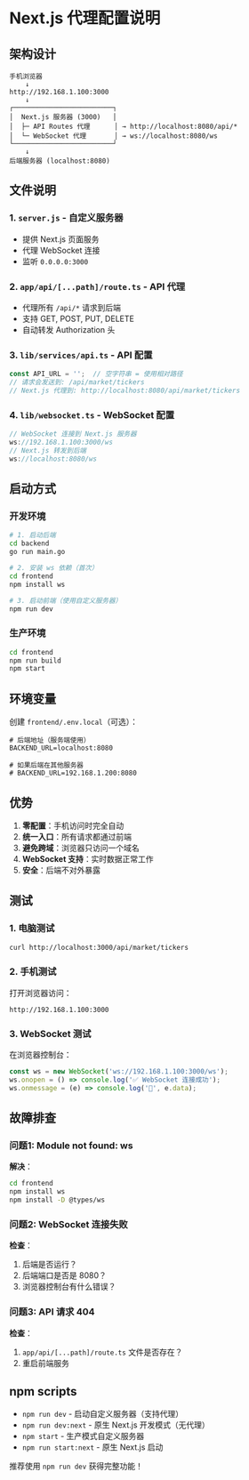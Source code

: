 # Next.js 代理配置说明

## 架构设计

```
手机浏览器
    ↓
http://192.168.1.100:3000
    ↓
┌─────────────────────────┐
│  Next.js 服务器 (3000)   │
│  ├─ API Routes 代理      │ → http://localhost:8080/api/*
│  └─ WebSocket 代理       │ → ws://localhost:8080/ws
└─────────────────────────┘
    ↓
后端服务器 (localhost:8080)
```

## 文件说明

### 1. `server.js` - 自定义服务器
- 提供 Next.js 页面服务
- 代理 WebSocket 连接
- 监听 `0.0.0.0:3000`

### 2. `app/api/[...path]/route.ts` - API 代理
- 代理所有 `/api/*` 请求到后端
- 支持 GET, POST, PUT, DELETE
- 自动转发 Authorization 头

### 3. `lib/services/api.ts` - API 配置
```typescript
const API_URL = '';  // 空字符串 = 使用相对路径
// 请求会发送到: /api/market/tickers
// Next.js 代理到: http://localhost:8080/api/market/tickers
```

### 4. `lib/websocket.ts` - WebSocket 配置
```typescript
// WebSocket 连接到 Next.js 服务器
ws://192.168.1.100:3000/ws
// Next.js 转发到后端
ws://localhost:8080/ws
```

## 启动方式

### 开发环境

```bash
# 1. 启动后端
cd backend
go run main.go

# 2. 安装 ws 依赖（首次）
cd frontend
npm install ws

# 3. 启动前端（使用自定义服务器）
npm run dev
```

### 生产环境

```bash
cd frontend
npm run build
npm start
```

## 环境变量

创建 `frontend/.env.local`（可选）：

```env
# 后端地址（服务端使用）
BACKEND_URL=localhost:8080

# 如果后端在其他服务器
# BACKEND_URL=192.168.1.200:8080
```

## 优势

1. **零配置**：手机访问时完全自动
2. **统一入口**：所有请求都通过前端
3. **避免跨域**：浏览器只访问一个域名
4. **WebSocket 支持**：实时数据正常工作
5. **安全**：后端不对外暴露

## 测试

### 1. 电脑测试
```bash
curl http://localhost:3000/api/market/tickers
```

### 2. 手机测试
打开浏览器访问：
```
http://192.168.1.100:3000
```

### 3. WebSocket 测试
在浏览器控制台：
```javascript
const ws = new WebSocket('ws://192.168.1.100:3000/ws');
ws.onopen = () => console.log('✅ WebSocket 连接成功');
ws.onmessage = (e) => console.log('📨', e.data);
```

## 故障排查

### 问题1: Module not found: ws

**解决**：
```bash
cd frontend
npm install ws
npm install -D @types/ws
```

### 问题2: WebSocket 连接失败

**检查**：
1. 后端是否运行？
2. 后端端口是否是 8080？
3. 浏览器控制台有什么错误？

### 问题3: API 请求 404

**检查**：
1. `app/api/[...path]/route.ts` 文件是否存在？
2. 重启前端服务

## npm scripts

- `npm run dev` - 启动自定义服务器（支持代理）
- `npm run dev:next` - 原生 Next.js 开发模式（无代理）
- `npm start` - 生产模式自定义服务器
- `npm run start:next` - 原生 Next.js 启动

推荐使用 `npm run dev` 获得完整功能！

